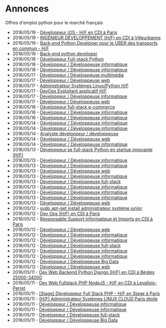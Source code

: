 # Annonces

Offres d'emploi python pour le marché français

* 2016/05/19 - [Développeur iOS - H/F en CDI à Paris](http://pyjobs.fr/job/1968/developpeur-ios-h-f-en-cdi-a-paris "Développeur iOS - H/F en CDI à Paris")
* 2016/05/19 - [INGÉNIEUR DÉVELOPPEMENT (H/F) en CDI à Villeurbanne](http://pyjobs.fr/job/1966/ingenieur-developpement-h-f-en-cdi-a-villeurbanne "INGÉNIEUR DÉVELOPPEMENT (H/F) en CDI à Villeurbanne")
* 2016/05/19 - [Back-end Python Developer pour le UBER des transports en commun - H/F](http://pyjobs.fr/job/1967/back-end-python-developer-pour-le-uber-des-transports-en-commun-h-f "Back-end Python Developer pour le UBER des transports en commun - H/F")
* 2016/05/19 - [Back-end python developer](http://pyjobs.fr/job/1969/back-end-python-developer "Back-end python developer")
* 2016/05/18 - [Développeur Full-stack Python](http://pyjobs.fr/job/1960/developpeur-full-stack-python "Développeur Full-stack Python")
* 2016/05/18 - [Développeur / Développeuse informatique](http://pyjobs.fr/job/1958/developpeur-developpeuse-informatique "Développeur / Développeuse informatique")
* 2016/05/18 - [Développeur / Développeuse informatique](http://pyjobs.fr/job/1957/developpeur-developpeuse-informatique "Développeur / Développeuse informatique")
* 2016/05/17 - [Développeur / Développeuse multimédia](http://pyjobs.fr/job/1961/developpeur-developpeuse-multimedia "Développeur / Développeuse multimédia")
* 2016/05/17 - [Développeur / Développeuse web](http://pyjobs.fr/job/1964/developpeur-developpeuse-web "Développeur / Développeuse web")
* 2016/05/17 - [Administrateur Systèmes Linux/Python H/F](http://pyjobs.fr/job/1955/administrateur-systemes-linux-python-h-f "Administrateur Systèmes Linux/Python H/F")
* 2016/05/17 - [DevOps Exploitant applicatif H/F](http://pyjobs.fr/job/1954/devops-exploitant-applicatif-h-f "DevOps Exploitant applicatif H/F")
* 2016/05/17 - [Développeur / Développeuse informatique](http://pyjobs.fr/job/1963/developpeur-developpeuse-informatique "Développeur / Développeuse informatique")
* 2016/05/17 - [Développeur / Développeuse web](http://pyjobs.fr/job/1962/developpeur-developpeuse-web "Développeur / Développeuse web")
* 2016/05/16 - [Développeur full-stack e-commerce](http://pyjobs.fr/job/1953/developpeur-full-stack-e-commerce "Développeur full-stack e-commerce")
* 2016/05/16 - [Développeur / Développeuse informatique](http://pyjobs.fr/job/1965/developpeur-developpeuse-informatique "Développeur / Développeuse informatique")
* 2016/05/16 - [Développeur / Développeuse informatique](http://pyjobs.fr/job/1956/developpeur-developpeuse-informatique "Développeur / Développeuse informatique")
* 2016/05/14 - [Développeur / Développeuse informatique](http://pyjobs.fr/job/1949/developpeur-developpeuse-informatique "Développeur / Développeuse informatique")
* 2016/05/14 - [Développeur / Développeuse informatique](http://pyjobs.fr/job/1951/developpeur-developpeuse-informatique "Développeur / Développeuse informatique")
* 2016/05/14 - [Analyste développeur / développeuse](http://pyjobs.fr/job/1940/analyste-developpeur-developpeuse "Analyste développeur / développeuse")
* 2016/05/14 - [Développeur / Développeuse web](http://pyjobs.fr/job/1950/developpeur-developpeuse-web "Développeur / Développeuse web")
* 2016/05/14 - [Développeur / Développeuse informatique](http://pyjobs.fr/job/1943/developpeur-developpeuse-informatique "Développeur / Développeuse informatique")
* 2016/05/13 - [Développeur·se full-stack Python en startup innovante (H/F)](http://pyjobs.fr/job/1933/developpeur-se-full-stack-python-en-startup-innovante-h-f "Développeur·se full-stack Python en startup innovante (H/F)")
* 2016/05/13 - [Développeur / Développeuse informatique](http://pyjobs.fr/job/1945/developpeur-developpeuse-informatique "Développeur / Développeuse informatique")
* 2016/05/13 - [Développeur / Développeuse informatique](http://pyjobs.fr/job/1944/developpeur-developpeuse-informatique "Développeur / Développeuse informatique")
* 2016/05/13 - [Développeur / Développeuse web](http://pyjobs.fr/job/1937/developpeur-developpeuse-web "Développeur / Développeuse web")
* 2016/05/13 - [Développeur / Développeuse informatique](http://pyjobs.fr/job/1952/developpeur-developpeuse-informatique "Développeur / Développeuse informatique")
* 2016/05/13 - [Développeur / Développeuse full-stack](http://pyjobs.fr/job/1946/developpeur-developpeuse-full-stack "Développeur / Développeuse full-stack")
* 2016/05/13 - [Développeur / Développeuse informatique](http://pyjobs.fr/job/1942/developpeur-developpeuse-informatique "Développeur / Développeuse informatique")
* 2016/05/13 - [Développeur / Développeuse informatique](http://pyjobs.fr/job/1941/developpeur-developpeuse-informatique "Développeur / Développeuse informatique")
* 2016/05/13 - [Développeur / Développeuse informatique](http://pyjobs.fr/job/1947/developpeur-developpeuse-informatique "Développeur / Développeuse informatique")
* 2016/05/13 - [Développeur / Développeuse web](http://pyjobs.fr/job/1939/developpeur-developpeuse-web "Développeur / Développeuse web")
* 2016/05/12 - [sudo apt-get install administrateur système junior](http://pyjobs.fr/job/1934/sudo-apt-get-install-administrateur-systeme-junior "sudo apt-get install administrateur système junior")
* 2016/05/12 - [Dev Ops (H/F) en CDI à Paris](http://pyjobs.fr/job/1923/dev-ops-h-f-en-cdi-a-paris "Dev Ops (H/F) en CDI à Paris")
* 2016/05/12 - [Responsable Support Informatique et Imports en CDI à Paris](http://pyjobs.fr/job/1924/responsable-support-informatique-et-imports-en-cdi-a-paris "Responsable Support Informatique et Imports en CDI à Paris")
* 2016/05/12 - [Développeur / Développeuse web](http://pyjobs.fr/job/1938/developpeur-developpeuse-web "Développeur / Développeuse web")
* 2016/05/12 - [Développeur / Développeuse informatique](http://pyjobs.fr/job/1932/developpeur-developpeuse-informatique "Développeur / Développeuse informatique")
* 2016/05/12 - [Développeur / Développeuse informatique](http://pyjobs.fr/job/1928/developpeur-developpeuse-informatique "Développeur / Développeuse informatique")
* 2016/05/12 - [Développeur / Développeuse full-stack](http://pyjobs.fr/job/1948/developpeur-developpeuse-full-stack "Développeur / Développeuse full-stack")
* 2016/05/12 - [Développeur / Développeuse informatique](http://pyjobs.fr/job/1921/developpeur-developpeuse-informatique "Développeur / Développeuse informatique")
* 2016/05/12 - [Développeur / Développeuse informatique](http://pyjobs.fr/job/1959/developpeur-developpeuse-informatique "Développeur / Développeuse informatique")
* 2016/05/12 - [Développeur / Développeuse Big Data](http://pyjobs.fr/job/1926/developpeur-developpeuse-big-data "Développeur / Développeuse Big Data")
* 2016/05/12 - [Développeur / Développeuse web](http://pyjobs.fr/job/1925/developpeur-developpeuse-web "Développeur / Développeuse web")
* 2016/05/11 - [Dev Web Backend Python Django (H/F) en CDI à Bègles 25000-34000](http://pyjobs.fr/job/1920/dev-web-backend-python-django-h-f-en-cdi-a-begles-25000-34000 "Dev Web Backend Python Django (H/F) en CDI à Bègles 25000-34000")
* 2016/05/11 - [Dev Web Fullstack PHP NodeJS - H/F en CDI à Levallois-Perret](http://pyjobs.fr/job/1919/dev-web-fullstack-php-nodejs-h-f-en-cdi-a-levallois-perret "Dev Web Fullstack PHP NodeJS - H/F en CDI à Levallois-Perret")
* 2016/05/11 - [[Stage] Développeur Full Stack PHP - H/F en Stage à Paris](http://pyjobs.fr/job/1912/stage-developpeur-full-stack-php-h-f-en-stage-a-paris "[Stage] Développeur Full Stack PHP - H/F en Stage à Paris")
* 2016/05/11 - [(H/F) Administrateur Systèmes LINUX CLOUD Paris étoile](http://pyjobs.fr/job/1918/h-f-administrateur-systemes-linux-cloud-paris-etoile "(H/F) Administrateur Systèmes LINUX CLOUD Paris étoile")
* 2016/05/11 - [Développeur / Développeuse informatique](http://pyjobs.fr/job/1936/developpeur-developpeuse-informatique "Développeur / Développeuse informatique")
* 2016/05/11 - [Développeur / Développeuse informatique](http://pyjobs.fr/job/1931/developpeur-developpeuse-informatique "Développeur / Développeuse informatique")
* 2016/05/11 - [Développeur / Développeuse full-stack](http://pyjobs.fr/job/1922/developpeur-developpeuse-full-stack "Développeur / Développeuse full-stack")
* 2016/05/11 - [Développeur / Développeuse Big Data](http://pyjobs.fr/job/1917/developpeur-developpeuse-big-data "Développeur / Développeuse Big Data")


